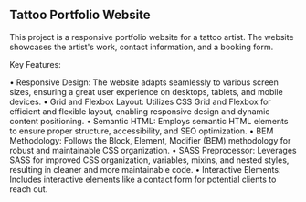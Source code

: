 ## Tattoo Portfolio Website

This project is a responsive portfolio website for a tattoo artist. The website showcases the artist's work, contact information, and a booking form.

Key Features:

• Responsive Design: The website adapts seamlessly to various screen sizes, ensuring a great user experience on desktops, tablets, and mobile devices.
• Grid and Flexbox Layout: Utilizes CSS Grid and Flexbox for efficient and flexible layout, enabling responsive design and dynamic content positioning.
• Semantic HTML: Employs semantic HTML elements to ensure proper structure, accessibility, and SEO optimization.
• BEM Methodology: Follows the Block, Element, Modifier (BEM) methodology for robust and maintainable CSS organization.
• SASS Preprocessor: Leverages SASS for improved CSS organization, variables, mixins, and nested styles, resulting in cleaner and more maintainable code.
• Interactive Elements: Includes interactive elements like a contact form for potential clients to reach out.
